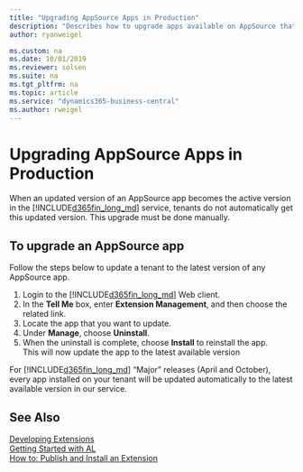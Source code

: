 ```yaml
---
title: "Upgrading AppSource Apps in Production"
description: "Describes how to upgrade apps available on AppSource that are already in running in production."
author: ryanweigel

ms.custom: na
ms.date: 10/01/2019
ms.reviewer: solsen
ms.suite: na
ms.tgt_pltfrm: na
ms.topic: article
ms.service: "dynamics365-business-central"
ms.author: rweigel
---
```


# Upgrading AppSource Apps in Production
When an updated version of an AppSource app becomes the active version in the [!INCLUDE[d365fin_long_md](includes/d365fin_long_md.md)] service, tenants do not automatically get this updated version. This upgrade must be done manually. 

## To upgrade an AppSource app
Follow the steps below to update a tenant to the latest version of any AppSource app.

1. Login to the [!INCLUDE[d365fin_long_md](includes/d365fin_long_md.md)] Web client.
2. In the **Tell Me** box, enter **Extension Management**, and then choose the related link.
3. Locate the app that you want to update.
4. Under **Manage**, choose **Uninstall**.
5. When the uninstall is complete, choose **Install** to reinstall the app.  
This will now update the app to the latest available version

For [!INCLUDE[d365fin_long_md](includes/d365fin_long_md.md)] “Major” releases (April and October), every app installed on your tenant will be updated automatically to the latest available version in our service.

## See Also  
[Developing Extensions](devenv-dev-overview.md)  
[Getting Started with AL](devenv-get-started.md)  
[How to: Publish and Install an Extension](devenv-how-publish-and-install-an-extension-v2.md)  
